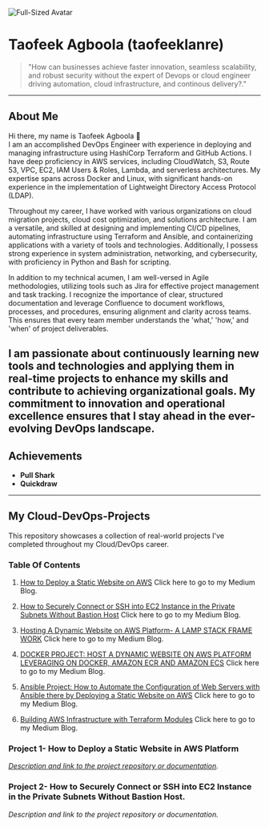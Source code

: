 ![Full-Sized Avatar](https://github.com/taofeeklanre.png)

# Taofeek Agboola (taofeeklanre)

> "How can businesses achieve faster innovation, seamless scalability, and robust security without the expert of Devops or cloud engineer driving automation, cloud infrastructure, and continous delivery?."

---

## About Me

Hi there, my name is Taofeek Agboola 👋  
I am an accomplished DevOps Engineer with experience in deploying and managing infrastructure using HashiCorp Terraform and GitHub Actions. I have deep proficiency in AWS services, including CloudWatch, S3, Route 53, VPC, EC2, IAM Users & Roles, Lambda, and serverless architectures. My expertise spans across Docker and Linux, with significant hands-on experience in the implementation of Lightweight Directory Access Protocol (LDAP).

Throughout my career, I have worked with various organizations on cloud migration projects, cloud cost optimization, and solutions architecture. I am a versatile, and skilled at designing and implementing CI/CD pipelines, automating infrastructure using Terraform and Ansible, and containerizing applications with a variety of tools and technologies. Additionally, I possess strong experience in system administration, networking, and cybersecurity, with proficiency in Python and Bash for scripting.

In addition to my technical acumen, I am well-versed in Agile methodologies, utilizing tools such as Jira for effective project management and task tracking. I recognize the importance of clear, structured documentation and leverage Confluence to document workflows, processes, and procedures, ensuring alignment and clarity across teams. This ensures that every team member understands the 'what,' 'how,' and 'when' of project deliverables.

I am passionate about continuously learning new tools and technologies and applying them in real-time projects to enhance my skills and contribute to achieving organizational goals. My commitment to innovation and operational excellence ensures that I stay ahead in the ever-evolving DevOps landscape.
---

## Achievements

- **Pull Shark**
- **Quickdraw**

---

## My Cloud-DevOps-Projects

This repository showcases a collection of real-world projects I've completed throughout my Cloud/DevOps career.

### Table Of Contents

1. [How to Deploy a Static Website on AWS](https://medium.com/@lanretaofiq4/how-to-deploy-a-static-website-on-aws-74a53176af0a) Click here to go to my Medium Blog.

2. [How to Securely Connect or SSH into EC2 Instance in the Private Subnets Without Bastion Host](https://medium.com/@lanretaofiq4/ec2-instance-connect-endpoint-in-aws-430e43ff310b) Click here to go to my Medium Blog.

3. [Hosting A Dynamic Website on AWS Platform- A LAMP STACK FRAME WORK](https://medium.com/@lanretaofiq4/how-to-hosting-a-dynamic-website-on-aws-lamp-stack-frame-work-7fae14582dc5) Click here to go to my Medium Blog.

4. [DOCKER PROJECT: HOST A DYNAMIC WEBSITE ON AWS PLATFORM LEVERAGING ON DOCKER, AMAZON ECR AND AMAZON ECS](https://medium.com/@lanretaofiq4/docker-project-host-a-dynamic-website-on-aws-platform-leveraging-on-docker-amazon-ecr-and-amazon-e619145fce9f) Click here to go to my Medium Blog.

5. [Ansible Project: How to Automate the Configuration of Web Servers with Ansible there by Deploying a Static Website on AWS](https://medium.com/@lanretaofiq4/ansible-project-how-to-automate-the-configuration-of-web-servers-with-ansible-there-by-deploying-a-97c7268b3ed3) Click here to go to my Medium Blog.

6. [Building AWS Infrastructure with Terraform Modules](https://medium.com/@lanretaofiq4/building-aws-infrastructure-with-terraform-modules-6446cc106d25) Click here to go to my Medium Blog.

### Project 1- How to Deploy a Static Website in AWS Platform
*[Description and link to the project repository or documentation](https://github.com/taofeeklanre/static-website-Repository).*

### Project 2- How to Securely Connect or SSH into EC2 Instance in the Private Subnets Without Bastion Host.
*Description and link to the project repository or documentation.*

<!-- Repeat for other projects -->

